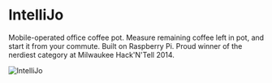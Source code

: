 # IntelliJo

Mobile-operated office coffee pot. Measure remaining coffee left in pot, and start it from your commute. Built on Raspberry Pi. Proud winner of the nerdiest category at Milwaukee Hack'N'Tell 2014. 

![IntelliJo](https://user-images.githubusercontent.com/25541886/236720496-9ceb7d9b-3200-4af6-8fe5-f57c9b8fcde9.jpeg)

